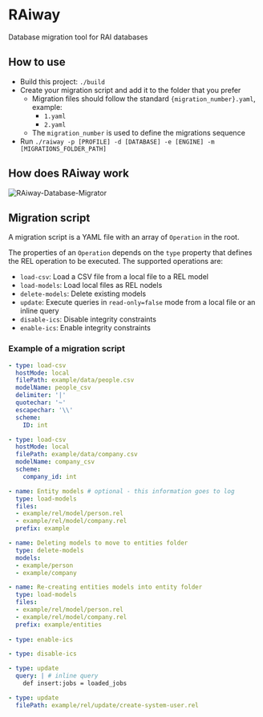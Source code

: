 # RAiway

Database migration tool for RAI databases

## How to use

* Build this project: `./build`
* Create your migration script and add it to the folder that you prefer
  * Migration files should follow the standard `{migration_number}.yaml`, example:
    * `1.yaml`
    * `2.yaml`
  * The `migration_number` is used to define the migrations sequence
* Run `./raiway -p [PROFILE] -d [DATABASE] -e [ENGINE] -m [MIGRATIONS_FOLDER_PATH]`

## How does RAiway work

![RAiway-Database-Migrator](https://github.com/andremandrade/raiway/assets/6182479/9d110c6f-15eb-4a70-b563-067d94bb7916)

## Migration script

A migration script is a YAML file with an array of `Operation` in the root.

The properties of an `Operation` depends on the `type` property that defines the REL operation to be executed. The supported operations are:

* `load-csv`: Load a CSV file from a local file to a REL model
* `load-models`: Load local files as REL nodels
* `delete-models`: Delete existing models
* `update`: Execute queries in `read-only=false` mode  from a local file or an inline query
* `disable-ics`: Disable integrity constraints
* `enable-ics`: Enable integrity constraints

### Example of a migration script

```yaml
- type: load-csv
  hostMode: local
  filePath: example/data/people.csv
  modelName: people_csv
  delimiter: '|'
  quotechar: '~'
  escapechar: '\\'
  scheme:
    ID: int

- type: load-csv
  hostMode: local
  filePath: example/data/company.csv
  modelName: company_csv
  scheme:
    company_id: int

- name: Entity models # optional - this information goes to log
  type: load-models
  files: 
  - example/rel/model/person.rel
  - example/rel/model/company.rel
  prefix: example

- name: Deleting models to move to entities folder
  type: delete-models
  models:
  - example/person
  - example/company

- name: Re-creating entities models into entity folder
  type: load-models
  files: 
  - example/rel/model/person.rel
  - example/rel/model/company.rel
  prefix: example/entities
  
- type: enable-ics

- type: disable-ics

- type: update
  query: | # inline query
    def insert:jobs = loaded_jobs

- type: update
  filePath: example/rel/update/create-system-user.rel
```
